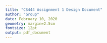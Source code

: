 ```yaml
---
title: "CS444 Assignment 1 Design Document"
author: "Group"
date: February 10, 2020
geometry: margin=2.5cm
fontsize: 12pt
output: pdf_document
---
```


